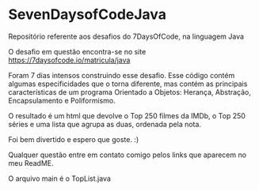 # SevenDaysofCodeJava
Repositório referente aos desafios do 7DaysOfCode, na linguagem Java

O desafio em questão encontra-se no site https://7daysofcode.io/matricula/java

Foram 7 dias intensos construindo esse desafio. Esse código contém algumas especificidades que o torna diferente, mas contém as principais características de um programa Orientado a Objetos: Herança, Abstração, Encapsulamento e Poliformismo.

O resultado é um html que devolve o Top 250 filmes da IMDb, o Top 250 séries e uma lista que agrupa as duas, ordenada pela nota.

Foi bem divertido e espero que goste. :)

Qualquer questão entre em contato comigo pelos links que aparecem no meu ReadME.

O arquivo main é o TopList.java
